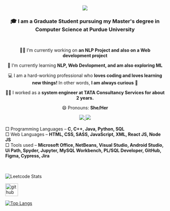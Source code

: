 <h1 align="center">
    <img src="https://readme-typing-svg.herokuapp.com/?font=Righteous&size=35&center=true&vCenter=true&width=500&height=70&duration=5000&lines=Hi+There!+👋;+I'm+Renee+Suresh+Manukonda!;" />
</h1>

<h3 align="center"> 🎓 I am a Graduate Student pursuing my Master's degree in Computer Science at Purdue University</h3>

<br/>

<div align="center">
 
 👩‍💻 I’m currently working on **an NLP Project and also on a Web development project**
 
 🌱 I’m currently learning **NLP, Web Devlopment, and am also exploring ML**

 💻 I am a hard-working professional who **loves coding and loves learning new things!** In other 
 words, **I am always curious** 🤯

 👩‍💼 I worked as a **system engineer at TATA Consultancy Services for about 2 years.**

 😄 Pronouns: **She/Her** 
 </div>

<div align="center"> 
  <a href="mailto:reneesuresh99@gmail.com">
    <img src="https://img.shields.io/badge/Gmail-333333?style=for-the-badge&logo=gmail&logoColor=red" />
  </a>
  <a href="https://www.linkedin.com/in/manukonda-renee-suresh-a821291a1/" target="_blank">
    <img src="https://img.shields.io/badge/LinkedIn-0077B5?style=for-the-badge&logo=linkedin&logoColor=white" target="_blank" />
  </a>
</div> <br> 
<div align="left">
□ Programming Languages – <b>C, C++, Java, Python, SQL</b> <br>
□ Web Languages – <b>HTML, CSS, SASS, JavaScript, XML, React JS, Node JS</b><br>
□ Tools used –  <b>Microsoft Office, NetBeans, Visual Studio, Android Studio, Ui Path, Spyder, Jupyter, MySQL Workbench, PL/SQL Developer, GitHub, Figma, Cypress, Jira</b>
 </div><br> <br>

![Leetcode Stats](https://leetcode.com/manur02/)

[<img src='https://cdn.jsdelivr.net/npm/simple-icons@3.0.1/icons/github.svg' alt='github' height='40'>](https://github.com/manur02)  

[![Top Langs](https://github-readme-stats.vercel.app/api/top-langs/?username=manur02)](https://github.com/anuraghazra/github-readme-stats)



